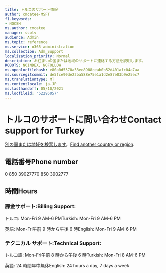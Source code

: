 ```yaml
---
title: トルコのサポート情報
author: cmcatee-MSFT
f1.keywords:
- NOCSH
ms.author: cmcatee
manager: scotv
audience: Admin
ms.topic: reference
ms.service: o365-administration
ms.collection: Adm_Support
localization_priority: Normal
description: お住まいの国または地域のサポートに連絡する方法を説明します。
ROBOTS: NOINDEX, NOFOLLOW
ms.openlocfilehash: e80a0d5370a58ee8988ceab0b52d401afc04a7aa
ms.sourcegitcommit: de5fce90de22ba588e75e1a1d2e87e03b9e25ec7
ms.translationtype: MT
ms.contentlocale: ja-JP
ms.lasthandoff: 05/10/2021
ms.locfileid: "52295057"
---
```

# <a name="contact-support-for-turkey"></a><span data-ttu-id="9678e-103">トルコのサポートに問い合わせ</span><span class="sxs-lookup"><span data-stu-id="9678e-103">Contact support for Turkey</span></span>

<span data-ttu-id="9678e-104">[別の国または地域を検索します](../../business-video/get-help-support.md)。</span><span class="sxs-lookup"><span data-stu-id="9678e-104">[Find another country or region](../../business-video/get-help-support.md).</span></span>

## <a name="phone-number"></a><span data-ttu-id="9678e-105">電話番号</span><span class="sxs-lookup"><span data-stu-id="9678e-105">Phone number</span></span>
<span data-ttu-id="9678e-106">0 850 3902777</span><span class="sxs-lookup"><span data-stu-id="9678e-106">0 850 3902777</span></span>

## <a name="hours"></a><span data-ttu-id="9678e-107">時間</span><span class="sxs-lookup"><span data-stu-id="9678e-107">Hours</span></span>
### <a name="billing-support"></a><span data-ttu-id="9678e-108">課金サポート:</span><span class="sxs-lookup"><span data-stu-id="9678e-108">Billing Support:</span></span>

<span data-ttu-id="9678e-109">トルコ: Mon-Fri 9 AM-6 PM</span><span class="sxs-lookup"><span data-stu-id="9678e-109">Turkish: Mon-Fri 9 AM-6 PM</span></span>

<span data-ttu-id="9678e-110">英語: Mon-Fri午前 9 時から午後 6 時</span><span class="sxs-lookup"><span data-stu-id="9678e-110">English: Mon-Fri 9 AM-6 PM</span></span>

### <a name="technical-support"></a><span data-ttu-id="9678e-111">テクニカル サポート:</span><span class="sxs-lookup"><span data-stu-id="9678e-111">Technical Support:</span></span>

<span data-ttu-id="9678e-112">トルコ語: Mon-Fri午前 8 時から午後 6 時</span><span class="sxs-lookup"><span data-stu-id="9678e-112">Turkish: Mon-Fri 8 AM-6 PM</span></span>

<span data-ttu-id="9678e-113">英語: 24 時間年中無休</span><span class="sxs-lookup"><span data-stu-id="9678e-113">English: 24 hours a day, 7 days a week</span></span>
